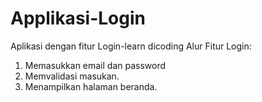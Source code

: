 # Applikasi-Login
Aplikasi dengan fitur Login-learn dicoding
Alur Fitur Login:
1. Memasukkan email dan password
2. Memvalidasi masukan.
3. Menampilkan halaman beranda.
